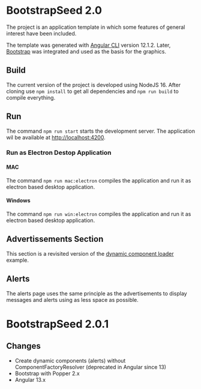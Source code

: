 # BootstrapSeed 2.0

The project is an application template in which some features of general interest have been included.

The template was generated with [Angular CLI](https://cli.angular.io) version 12.1.2. 
Later, [Bootstrap](https://getbootstrap.com/) was integrated and used 
as the basis for the graphics.

## Build

The current version of the project is developed using NodeJS 16. After cloning use `npm install` to get 
all dependencies and `npm run build` to compile everything.

## Run
The command `npm run start` starts the development server. The application wil be available at 
[http://localhost:4200]().

### Run as Electron Destop Application

#### MAC

The command `npm run mac:electron` compiles the application and run it as electron based desktop application.

#### Windows

The command `npm run win:electron` compiles the application and run it as electron based desktop application.

## Advertissements Section

This section is a revisited version of the 
[dynamic component loader](https://angular.io/guide/dynamic-component-loader) example.

## Alerts

The alerts page uses the same principle as the advertisements to display messages and alerts 
using as less space as possible.

# BootstrapSeed 2.0.1

## Changes

- Create dynamic components (alerts) without ComponentFactoryResolver (deprecated in Angular since 13)
- Bootstrap with Popper 2.x
- Angular 13.x

